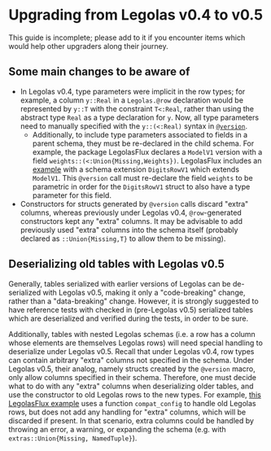 # Upgrading from Legolas v0.4 to v0.5

This guide is incomplete; please add to it if you encounter items which would help other upgraders along their journey.

## Some main changes to be aware of

* In Legolas v0.4, type parameters were implicit in the row types; for example, a column `y::Real` in a `Legolas.@row` declaration would be represented by `y::T` with the constraint `T<:Real`, rather than using the abstract type `Real` as a type declaration for `y`. Now, all type parameters need to manually specified with the `y::(<:Real)` syntax in [`@version`](@ref).
    * Additionally, to include type parameters associated to fields in a parent schema, they must be re-declared in the child schema. For example, the package LegolasFlux declares a `ModelV1` version with a field `weights::(<:Union{Missing,Weights})`. LegolasFlux includes an [example](https://github.com/beacon-biosignals/LegolasFlux.jl/blob/53c677848c6b65e5158ef2d43dd5f7eab174892e/examples/digits.jl#L78-L80) with a schema extension `DigitsRowV1` which extends `ModelV1`. This `@version` call must re-declare the field `weights` to be parametric in order for the `DigitsRowV1` struct to also have a type parameter for this field.
* Constructors for structs generated by `@version` calls discard "extra" columns, whereas previously under Legolas v0.4, `@row`-generated constructors kept any "extra" columns. It may be advisable to add previously used "extra" columns into the schema itself (probably declared as `::Union{Missing,T}` to allow them to be missing).


## Deserializing old tables with Legolas v0.5

Generally, tables serialized with earlier versions of Legolas can be de-serialized with Legolas v0.5, making it only a "code-breaking" change, rather than a "data-breaking" change. However, it is strongly suggested to have reference tests with checked in (pre-Legolas v0.5) serialized tables which are deserialized and verified during the tests, in order to be sure.

Additionally, tables with nested Legolas schemas (i.e. a row has a column whose elements are themselves Legolas rows) will need special handling to deserialize under Legolas v0.5. Recall that under Legolas v0.4, row types can contain arbitrary "extra" columns not specified in the schema. Under Legolas v0.5, their analog, namely structs created by the `@version` macro, only allow columns specified in their schema. Therefore, one must decide what to do with any "extra" columns when deserializing older tables, and use the constructor to old Legolas rows to the new types. For example, [this LegolasFlux example](https://github.com/beacon-biosignals/LegolasFlux.jl/blob/53c677848c6b65e5158ef2d43dd5f7eab174892e/examples/digits.jl#L64-L84) uses a function `compat_config` to handle old Legolas rows, but does not add any handling for "extra" columns, which will be discarded if present. In that scenario, extra columns could be handled by throwing an error, a warning, or expanding the schema (e.g. with `extras::Union{Missing, NamedTuple}`).

